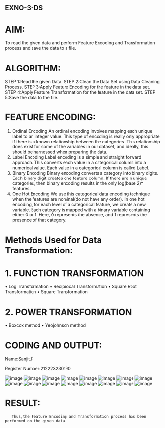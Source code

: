 ## EXNO-3-DS

# AIM:
To read the given data and perform Feature Encoding and Transformation process and save the data to a file.

# ALGORITHM:
STEP 1:Read the given Data.
STEP 2:Clean the Data Set using Data Cleaning Process.
STEP 3:Apply Feature Encoding for the feature in the data set.
STEP 4:Apply Feature Transformation for the feature in the data set.
STEP 5:Save the data to the file.

# FEATURE ENCODING:
1. Ordinal Encoding
An ordinal encoding involves mapping each unique label to an integer value. This type of encoding is really only appropriate if there is a known relationship between the categories. This relationship does exist for some of the variables in our dataset, and ideally, this should be harnessed when preparing the data.
2. Label Encoding
Label encoding is a simple and straight forward approach. This converts each value in a categorical column into a numerical value. Each value in a categorical column is called Label.
3. Binary Encoding
Binary encoding converts a category into binary digits. Each binary digit creates one feature column. If there are n unique categories, then binary encoding results in the only log(base 2)ⁿ features.
4. One Hot Encoding
We use this categorical data encoding technique when the features are nominal(do not have any order). In one hot encoding, for each level of a categorical feature, we create a new variable. Each category is mapped with a binary variable containing either 0 or 1. Here, 0 represents the absence, and 1 represents the presence of that category.

# Methods Used for Data Transformation:
  # 1. FUNCTION TRANSFORMATION
• Log Transformation
• Reciprocal Transformation
• Square Root Transformation
• Square Transformation
  # 2. POWER TRANSFORMATION
• Boxcox method
• Yeojohnson method

# CODING AND OUTPUT:
Name:Sanjit.P

Register Number:212223230190

![image](https://github.com/Meenu2823/EXNO-3-DS/assets/139416219/901b3edb-9e5e-4e2b-9bd9-fc35ad5a413e)
![image](https://github.com/Meenu2823/EXNO-3-DS/assets/139416219/0f5f648d-4ee5-4305-ad29-4da7007f75bf)
![image](https://github.com/Meenu2823/EXNO-3-DS/assets/139416219/3110afe2-96ef-414a-a4ed-6dc60b187cb8)
![image](https://github.com/Meenu2823/EXNO-3-DS/assets/139416219/35de110d-d5f0-41e0-8fdf-643fc1802be2)
![image](https://github.com/Meenu2823/EXNO-3-DS/assets/139416219/052bb904-0d64-40fe-8169-42216b4f24e0)
![image](https://github.com/Meenu2823/EXNO-3-DS/assets/139416219/36d602f2-246e-43bb-9ee8-0336bc4edbdc)
![image](https://github.com/Meenu2823/EXNO-3-DS/assets/139416219/263451e8-ea2a-4500-99fa-04894c3aeafd)
![image](https://github.com/Meenu2823/EXNO-3-DS/assets/139416219/4836ae23-c274-40f4-a0c3-31926d5a0441)
![image](https://github.com/Meenu2823/EXNO-3-DS/assets/139416219/3f355e85-728e-489c-af3e-eb9f3d16a4f9)
![image](https://github.com/Meenu2823/EXNO-3-DS/assets/139416219/e3763cac-0fc2-482b-8392-8bbec4051cba)
![image](https://github.com/Meenu2823/EXNO-3-DS/assets/139416219/e2188dc7-8d13-4bd6-b52c-810d44d384f4)
![image](https://github.com/Meenu2823/EXNO-3-DS/assets/139416219/c65c677f-509d-4376-ac3d-76afb7a792b2)
![image](https://github.com/Meenu2823/EXNO-3-DS/assets/139416219/13a894c2-e6d0-41f8-b023-3d7771e0a873)
![image](https://github.com/Meenu2823/EXNO-3-DS/assets/139416219/52e32631-e849-4523-86c7-98b83d0cd744)
![image](https://github.com/Meenu2823/EXNO-3-DS/assets/139416219/12e085bc-ebe0-4016-bea8-00bb9223a334)
![image](https://github.com/Meenu2823/EXNO-3-DS/assets/139416219/00329f1e-cfd8-4d76-acd1-cb81b4dc26f0)


# RESULT:
       Thus,the Feature Encoding and Transformation process has been performed on the given data.

       
